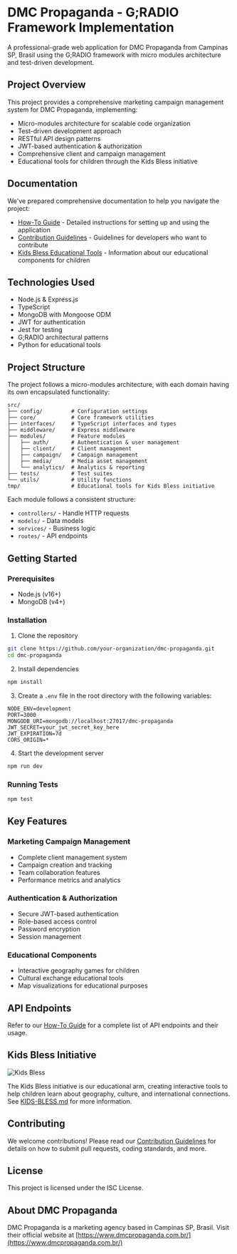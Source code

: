 # DMC Propaganda - G;RADIO Framework Implementation

A professional-grade web application for DMC Propaganda from Campinas SP, Brasil using the G;RADIO framework with micro modules architecture and test-driven development.

## Project Overview

This project provides a comprehensive marketing campaign management system for DMC Propaganda, implementing:

- Micro-modules architecture for scalable code organization
- Test-driven development approach
- RESTful API design patterns
- JWT-based authentication & authorization
- Comprehensive client and campaign management
- Educational tools for children through the Kids Bless initiative

## Documentation

We've prepared comprehensive documentation to help you navigate the project:

- [How-To Guide](HOW-TO-GUIDE.md) - Detailed instructions for setting up and using the application
- [Contribution Guidelines](CONTRIBUTE.md) - Guidelines for developers who want to contribute
- [Kids Bless Educational Tools](KIDS-BLESS.md) - Information about our educational components for children

## Technologies Used

- Node.js & Express.js
- TypeScript
- MongoDB with Mongoose ODM
- JWT for authentication
- Jest for testing
- G;RADIO architectural patterns
- Python for educational tools

## Project Structure

The project follows a micro-modules architecture, with each domain having its own encapsulated functionality:

```
src/
├── config/         # Configuration settings
├── core/           # Core framework utilities
├── interfaces/     # TypeScript interfaces and types
├── middleware/     # Express middleware
├── modules/        # Feature modules
│   ├── auth/       # Authentication & user management
│   ├── client/     # Client management
│   ├── campaign/   # Campaign management
│   ├── media/      # Media asset management
│   └── analytics/  # Analytics & reporting
├── tests/          # Test suites
└── utils/          # Utility functions
tmp/                # Educational tools for Kids Bless initiative
```

Each module follows a consistent structure:
- `controllers/` - Handle HTTP requests
- `models/` - Data models
- `services/` - Business logic
- `routes/` - API endpoints

## Getting Started

### Prerequisites

- Node.js (v16+)
- MongoDB (v4+)

### Installation

1. Clone the repository
```bash
git clone https://github.com/your-organization/dmc-propaganda.git
cd dmc-propaganda
```

2. Install dependencies
```bash
npm install
```

3. Create a `.env` file in the root directory with the following variables:
```
NODE_ENV=development
PORT=3000
MONGODB_URI=mongodb://localhost:27017/dmc-propaganda
JWT_SECRET=your_jwt_secret_key_here
JWT_EXPIRATION=7d
CORS_ORIGIN=*
```

4. Start the development server
```bash
npm run dev
```

### Running Tests

```bash
npm test
```

## Key Features

### Marketing Campaign Management
- Complete client management system
- Campaign creation and tracking
- Team collaboration features
- Performance metrics and analytics

### Authentication & Authorization
- Secure JWT-based authentication
- Role-based access control
- Password encryption
- Session management

### Educational Components
- Interactive geography games for children
- Cultural exchange educational tools
- Map visualizations for educational purposes

## API Endpoints

Refer to our [How-To Guide](HOW-TO-GUIDE.md) for a complete list of API endpoints and their usage.

## Kids Bless Initiative

![Kids Bless](docs/images/kids_bless_logo.png) <!-- Add this image if available -->

The Kids Bless initiative is our educational arm, creating interactive tools to help children learn about geography, culture, and international connections. See [KIDS-BLESS.md](KIDS-BLESS.md) for more information.

## Contributing

We welcome contributions! Please read our [Contribution Guidelines](CONTRIBUTE.md) for details on how to submit pull requests, coding standards, and more.

## License

This project is licensed under the ISC License.

## About DMC Propaganda

DMC Propaganda is a marketing agency based in Campinas SP, Brasil. Visit their official website at [https://www.dmcpropaganda.com.br/](https://www.dmcpropaganda.com.br/)